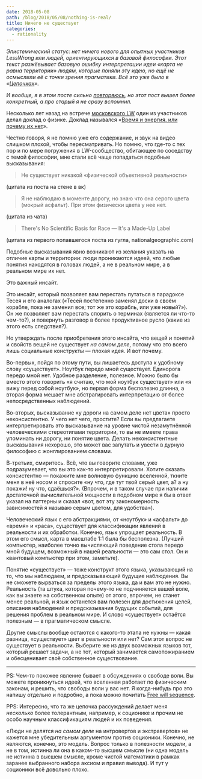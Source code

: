 ```yaml
---
date: 2018-05-08
path: /blog/2018/05/08/nothing-is-real/
title: Ничего не существует
categories:
  - rationality
---
```

_Эпистемический статус: нет ничего нового для опытных участников LessWrong или людей, ориентирующихся в базовой философии. Этот текст разжёвывает базовую ошибку интерпретации идеи «карта не равна территории» людям, которые поняли эту идею, но ещё не осмыслили её с точки зрения прагматики. Всё это уже было в «_[_Цепочках_](https://lesswrong.ru/wiki/%D0%A6%D0%B5%D0%BF%D0%BE%D1%87%D0%BA%D0%B8)_»._

_И вообще, я в этом посте сильно [повторяюсь](https://berekuk.ru/blog/2016/01/03/useless-definitions/), но этот пост вышел более конкретный, а про старый я не сразу вспомнил._

Несколько лет назад на встрече [московского LW](https://lesswrong.ru/wiki/%D0%9C%D0%BE%D1%81%D0%BA%D0%B2%D0%B0) один из участников делал доклад о физике. Доклад назывался «[Время и энергия, или почему их нет](https://www.youtube.com/playlist?list=PLl-Tj9sXiROa6_emJbnYXQiDgwxkothVO)».

Честно говоря, я не помню уже его содержание, и звук на видео слишком плохой, чтобы пересматривать. Но помню, что где-то с тех пор и по мере погружения в LW-сообщество, обитающее по соседству с темой философии, мне стали всё чаще попадаться подобные высказывания:

> Не существует никакой «физической объективной реальности»

(цитата из поста на стене в вк)

> Я не наблюдаю в моменте дорогу, но знаю что она серого цвета (мокрый асфальт). При этом физически цвета у нее нет.

(цитата из чата)

> There's No Scientific Basis for Race — It's a Made-Up Label

(цитата из первого попавшегося поста из гугла, nationalgeographic.com)

Подобные высказывания явно возникают из желания указать на отличие карты и территории: люди проникаются идеей, что любые понятия находятся в головах людей, а не в реальном мире, а в реальном мире их нет.

Это важный инсайт.

Это инсайт, который позволяет вам перестать путаться в парадоксе Тесея и его аналогах («Тесей постепенно заменял доски в своём корабле, пока не заменил все; тот же это корабль, или уже новый?»). Он же позволяет вам перестать спорить о терминах (является ли что-то чем-то?), и повернуть разговор в более продуктивное русло (какие из этого есть следствия?).

Но утверждать после приобретения этого инсайта, что вещей и понятий и свойств вещей не существует _на самом деле_, потому что это всего лишь социальные конструкты — плохая идея. И вот почему.

Во-первых, пойдя по этому пути, вы лишаетесь доступа к удобному слову «существует». Ноутбук передо мной существует. Единорога передо мной нет. Удобное разделение, полезное. Можно было бы вместо этого говорить «я считаю, что мой ноутбук существует» или «я вижу перед собой ноутбук», но первая форма бесполезно длинна, а вторая форма мешает мне абстрагировать интерпретацию от более непосредственных наблюдений.

Во-вторых, высказывание «у дороги на самом деле нет цвета» просто неконсистентно. У чего нет чего, простите? Если вы предлагаете интерпретировать это высказывание на уровне чистой незамутнённой человеческими стереотипами территории, то вы не имеете права упоминать ни дорогу, ни понятие цвета. Делать неконсистентные высказывания нехорошо, это может вас запутать и увести в дурную философию с жонглированием словами.

В-третьих, смиритесь. Всё, что вы говорите словами, уже подразумевает, что вы это как-то интерпретировали. Хотите сказать консистентно — покажите мне волновую функцию вселенной, ткните меня в неё носом и спросите «ну что, где тут твой серый цвет, а? а ну покажи! ну что, сдаёшься?». (Впрочем, и в таком случае при наличии достаточной вычислительной мощности в подобном мире я бы в ответ указал на паттерны и сказал «вот, вот эту закономерность зависимостей я называю серым цветом, для удобства»).

Человеческий язык с его абстракциями, от «ноутбук» и «асфальт» до «время» и «раса», существует для классификации явлений в реальности и их обработки. Конечно, язык упрощает реальность. В этом его смысл, карта в масштабе 1:1 была бы бесполезна. (Лучший компьютер, наиболее точно вычисляющий поведение стола передо мной будущем, возможный в нашей реальности — это сам стол. Он и квантовый компьютер при этом, заметьте).

Понятие «существует» — тоже конструкт этого языка, указывающий на то, что мы наблюдаем, и предсказывающий будущие наблюдения. Вы не сможете вырваться за пределы этого языка, да и вам это не нужно. Реальность (та штука, которая почему-то не подчиняется вашей воле, как вы знаете на собственном опыте) от этого, впрочем, не станет менее реальной, и язык останется вам полезен для достижения целей, описания наблюдений и предсказывания будущих событий, для решения проблем в реальном мире. И слово «существует» остаётся полезным — в прагматическом смысле.

Другие смыслы вообще остаются с какого-то этапа не нужны — какая разница, «существует» цвет в реальности или нет? Сам этот вопрос не существует в реальности. Выберите же из двух возможных языков тот, который решает задачи, а не тот, который занимается самопожиранием и обесценивает своё собственное существование.

***

PS: Чем-то похожее явление бывает в обсуждениях о свободе воли. Вы можете проникнуться идеей, что вселенная работает по физическим законам, и решить, что свободы воли у вас нет. Я когда-нибудь про это напишу отдельно и подробно, а пока можно почитать [Free will sequence](https://wiki.lesswrong.com/wiki/Free_will).

PPS: Интересно, что та же цепочка рассуждений делает меня _несколько_ более толерантным, например, к соционике и прочим не особо научным классификациям людей и их поведения.

«Люди не делятся _на самом деле_ на интровертов и экстравертов» не кажется мне убедительным аргументом против соционики. Конечно, не являются, конечно, это модель. Вопрос только в полезности модели, а не в том, истинна ли она в каком-то высшем смысле (ни одна модель не истинна в высшем смысле, кроме чистой математики в рамках заранее выбранного набора аксиом и правил вывода). И тут у соционики всё довольно плохо.
